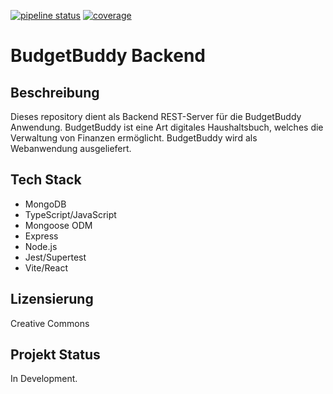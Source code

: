 [![pipeline status](../../../badges/main/pipeline.svg)](../../../-/pipelines/latest)
[![coverage](../../../badges/main/coverage.svg)](../../../-/pipelines/latest)

# BudgetBuddy Backend

## Beschreibung

Dieses repository dient als Backend REST-Server für die BudgetBuddy Anwendung. BudgetBuddy ist eine Art digitales Haushaltsbuch, welches die Verwaltung von Finanzen ermöglicht. BudgetBuddy wird als Webanwendung ausgeliefert.

## Tech Stack
- MongoDB
- TypeScript/JavaScript
- Mongoose ODM
- Express
- Node.js
- Jest/Supertest
- Vite/React

## Lizensierung
Creative Commons

## Projekt Status
In Development.
